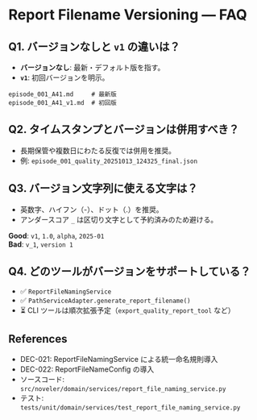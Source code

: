 # Report Filename Versioning — FAQ

## Q1. バージョンなしと `v1` の違いは？
- **バージョンなし**: 最新・デフォルト版を指す。
- **`v1`**: 初回バージョンを明示。

```
episode_001_A41.md     # 最新版
episode_001_A41_v1.md  # 初回版
```

## Q2. タイムスタンプとバージョンは併用すべき？
- 長期保管や複数日にわたる反復では併用を推奨。
- 例: `episode_001_quality_20251013_124325_final.json`

## Q3. バージョン文字列に使える文字は？
- 英数字、ハイフン（-）、ドット（.）を推奨。
- アンダースコア `_` は区切り文字として予約済みのため避ける。

**Good**: `v1`, `1.0`, `alpha`, `2025-01`  
**Bad**: `v_1`, `version 1`

## Q4. どのツールがバージョンをサポートしている？
- ✅ `ReportFileNamingService`
- ✅ `PathServiceAdapter.generate_report_filename()`
- ⏳ CLI ツールは順次拡張予定（`export_quality_report_tool` など）

## References
- DEC-021: ReportFileNamingService による統一命名規則導入
- DEC-022: ReportFileNameConfig の導入
- ソースコード: `src/noveler/domain/services/report_file_naming_service.py`
- テスト: `tests/unit/domain/services/test_report_file_naming_service.py`
